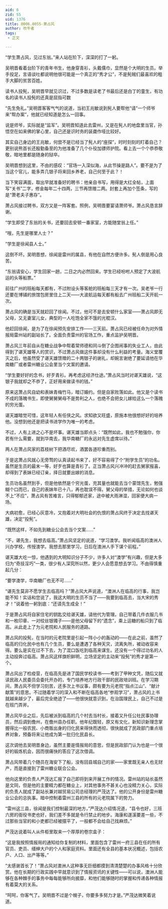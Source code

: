 ```yaml
---
aid: 6
zid: 55
uid: 1376
title: 0006.0055-萧占风
author: 吹牛者
tags: 
 - 正文

---
```




  “学生萧占风，见过东翁。”来人站在阶下，深深的打了一躬。

  吴明晋看着台阶下的青年书生，他身穿青衫，头戴儒巾，显然是个大明的生员。举手投足，言语谈吐都说明他很可能是一个真正的“秀才公”，不是髡贼们最喜欢的粗手大脚的贫苦百姓。

  读书人投髡，吴明晋早就见识过，不过多数是读老了书最后还是白丁的童生，有功名的读书人投髡的还真是屈指可数

  “先生免礼。”吴明晋客客气气的说道，当初王兆敏说到髡人要帮他“请”一个师爷来“帮办案”，他就已经知道是怎么一回事。

  说是师爷，实际就是“监军”。吴明晋知道此去雷州，又是在髡人的地盘里当官，孙悟空在如来佛的掌心里，自己还是识时务的装聋作哑比较好。

  其实自己身边的王兆敏，何尝不是已经当了髡人的“座探”，时时刻刻的盯着自己？更别说熊首长还殷勤备至的为他准备了几个仆役加镖师护院。看上去一个个恭恭敬敬，暗地里都是随身的狱卒。

  吴明晋想到这里，不由的感叹：“官场一入深似海，从此节操是路人”。要不是为了当这个官儿，能多弄几银子将来回乡养老，自己何至于此？！

  当下笑容满面，取出早就准备好的聘书：他亲自书写，用得是大红全帖，上面写“关书”二字，修金每年二十四两，三节再馈赠二两。封套上再加个签条，写的是“萧老夫子惠存”。

  萧占风接过聘书，双方又是一阵客套。照例，吴明晋要宴请萧师爷。萧占风恳言辞谢。

  “学生即受了东翁的关书，还要回去安顿一番家室，方能随堂翁上任。”

  “哦，先生是哪里人士？”

  “学生是徐闻县人士。”

  这倒不坏。吴明晋想，徐闻是雷州的属县，有他在自然方便许多。髡人倒是用心良苦。

  “东翁请安心，学生回家一趟，二日之内必然回来。学生已经吩咐人预定了大波航运的头等船票。”

  前往广州的班船每天都有，不过附设头等客舱的班船每三天才有一次。吴老爷一行还要在博铺的旅馆包房里住上二天——大波航运每天都有船去广州班船二天开航一次。

  萧占风的确是当天就赶回了徐闻。不过，他可不是去安顿什么家室——萧占风即无父母，又无妻室儿女，典型的一人吃饱全家不饿的光棍汉。

  他赶回徐闻，是为了在徐闻预先安排工作——三天前。萧占风已经被任命为对外情报局雷州站的副站长了。全面负责雷州的官场工作，重点监护吴明晋。

  萧占风三年前自从在糖业战争中帮着常师德和同斗倒了企图闹事的失业工人，由此得到了谌天雄等人的赏识，不过萧占风做这件事却没有什么利益的考量。海义堂覆灭之后，他虽然受了谌天雄馈赠的二十两银子的谢礼，却婉言谢绝了要延请他在华南糖厂或者雷州糖业公会里当个文案的邀请。

  “学生要好好的念书，好歹青衫。再考虑这经济仕途。”萧占风当时对谌天雄说，“这银子我就却之不恭了，正好用来做读书的钱。”

  原来这萧占风自幼和表妹青梅竹马，暗订婚约。但是自家败落如此。他又是个读书不成的落魄书生，即使舅舅舅母不是势利之人，也绝不会把女儿嫁给这么一个落魄的穷光蛋。

  谌天雄暗觉可惜，这年轻人有任侠之风。求知欲又旺盛，原施本他很想好好的培养他。没想到他还是把读书进学作为唯一的考虑。

  不过，人有上进之心不是坏事。谌天雄当即点头：“既然如此，我也不勉强你，你若有什么需要，就到华南去，我华南糖厂的永远对先生虚席以待。”

  两人在萧占风家的荔枝树下把酒尽欢，酒罢各道珍重而别。

  于是这萧占风就心无旁骛的认真读起书来了，好不容易得了个“附学生员”的功名。虽然是生员的最末一等，好歹也算是青衫了。正当萧占风兴冲冲的赶去舅家报喜，却得到了表妹已经订亲，择日就要出嫁的消息。

  生员功名虽然到手，但是他依然是个穷光蛋，充其量也就能去当个蒙馆先生，勉强糊个口而已，自己的表妹年已十八，再也耽误不得。舅父母的举措，无论如何也谈不上“不应”，萧占风有苦难言，只得郁郁还家，途中被大雨淋湿，回家便大病一场。

  大病初愈，已经心灰意冷，又抱着对大明社会的仇恨的萧占风终于决定去找谌天雄，决定“投髡”。

  “既然这样，不如先到糖业公会去当个文案……”

  “不，谌先生，我想去临高。”萧占风坚定的说道，“学习澳学。我听闻临高的澳洲人兴办学校，传授澳学。我想去那里学习，日后在澳洲人手下谋个前程。”

  谌天雄大吃一惊，他遇到的大明知识分子不少，许多人对“澳学”有兴趣，但是大多归为“奇技淫巧”一类，很少有人深究所以然，更少人会愿意想去学习。不由得慎重起几分：

  “要学澳学，华南糖厂也无不可……”

  “谌先生莫非不愿学生去临高吗？”萧占风大声说道，“澳洲人在临高的行事，我岂能不知！实话和您说了，我这大明的生员不当了——我要到临高去，当大宋的秀才！”说着他一躬到底：“还请先生成全！”

  于是萧占风将自家住宅的钥匙交给谌天雄，请他代为管理。自己带着几件衣服几书和一枚印章、一对绞丝银镯子——是他父母留下的“遗念”，乘上运糖的船只到了临高。从此走上了为元老院和人民服务的道路。

  萧占风的投髡，在当时的元老院里是引起一阵小小的轰动的——在此之前，虽然了临高的归化民中也有几个生员，要么是遭遇了各种天灾，流离失所，被动收容来得。要么是实在过不下去，为了混口饭吃到临高来谋生。还没有一个得过功名的人主动投奔过临高。萧占风这样旗帜鲜明，立场坚定的主动来“投髡”的秀才是第一个。

  萧占风出了检疫营，在临高先是进了国民学校读书——考到了甲种文凭，随后又就读民政人民委员会委托开办的，专门培养地方行政干部的民政培训班。在学习期间，萧占风不但学习刻苦，还多次上书议事，颇有要为元老院“指点江山”、“献计献策”的意思。不过随着学习的深入和不断在临高各地“参观学习”，萧占风的上书就越来越少了，最后完全绝迹了——他很快就意识到，在治国理民上，自己不过是在班门弄斧。

  萧占风毕业之后，先后被派到临高的几个村去当村长，接着又升任公社民事协理员，然后调到儋州，在儋州县办任职。他年纪既轻，原又有文化，新知识新理念掌握得比一般农民、小商贩出身的归化民来得快而透彻，很快就成了民政部门重点培养对象，预备将来让他成为第一批归化民县长。

  这次调他去吴明晋身边，虽然主要是情报局的意思，但是民政部门认为也是一个很好的锻炼机会，因而很痛快的答应了这次借调。

  萧占风带着几个随员在海安下了船，没有回县城自己的家——家里既无亲人也无财产，而是直接到了雷州糖业联合公会。

  他向这里的负责人严茂达汇报了自己即将到来开展工作的情况。雷州站的站长虽然是文同，但是他的主要精力都在糖业上，对其他事务不甚关心也没精力关心，实际的负责人就成了副站长兼对越贸易公司总经理的严茂达了。他的公开身份是雷州糖业公会的总执事。暗中控制着雷州三县的所有的元老院属下的势力。

  “雷州这三县，徐闻是我们控制最深的地方，”严茂达介绍情况道，“县令也好，三班六房的衙役书吏也好，我们差不多就是令行禁止的地步。海康和遂溪要差一些，不过那些当官的和小吏都已经被摆平了，一般都不会给自己找麻烦。”

  严茂达说着叫人从件柜里取来一个厚厚的卷宗盒子：

  “这是我按照情报局的通知给你复制的材料，里面包含了雷州一府三县在任的所有官员、吏员、缙绅大户的个人和家庭资料。里面还有全县的基本状况概述，包括农户、人口、出产等等。”

  “太感谢首长了！”萧占风对澳洲人这种事无巨细都摸到清清楚楚的办事风格十分欣赏。他在长期的行政实践中早就意识到了情报资讯的关键性——可以说，澳洲人能够在各种棘手的事务中每每能够所向披靡，和他们能够随时的掌握和传递各种情报有着莫大的关系。

  “呵呵，你客气了。吴明晋不过是个幌子，你要多多努力才是。”严茂达微笑着说道。


